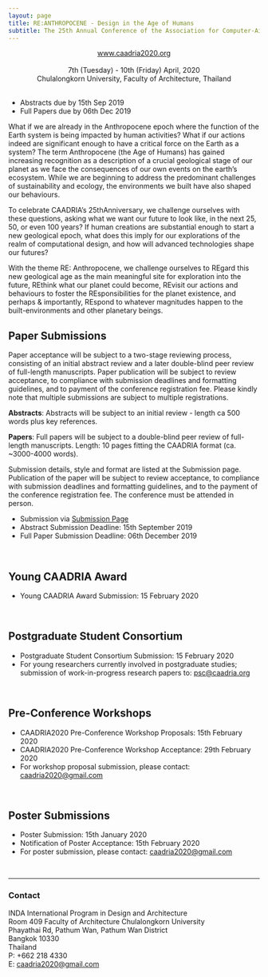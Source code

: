 ```yaml
---
layout: page
title: RE:ANTHROPOCENE - Design in the Age of Humans
subtitle: The 25th Annual Conference of the Association for Computer-Aided Architectural Design Research in Asia (CAADRIA 2020)
---
```


<div align="center">
<a href="http://www.caadria2020.org">www.caadria2020.org</a><br />
<br />
7th (Tuesday) - 10th (Friday) April, 2020 <br />
Chulalongkorn University, Faculty of Architecture, Thailand <br />
<br />
</div>

* Abstracts due by 15th Sep 2019
* Full Papers due by 06th Dec 2019


What if we are already in the Anthropocene epoch where the function of the Earth system is being impacted by human activities? What if our actions indeed are significant enough to have a critical force on the Earth as a system? The term Anthropocene (the Age of Humans) has gained increasing recognition as a description of a crucial geological stage of our planet as we face the consequences of our own events on the earth’s ecosystem. While we are beginning to address the predominant challenges of sustainability and ecology, the environments we built have also shaped our behaviours.

To celebrate CAADRIA’s 25thAnniversary, we challenge ourselves with these questions, asking what we want our future to look like, in the next 25, 50, or even 100 years? If human creations are substantial enough to start a new geological epoch, what does this imply for our explorations of the realm of computational design, and how will advanced technologies shape our futures?

With the theme RE: Anthropocene, we challenge ourselves to REgard this new geological age as the main meaningful site for exploration into the future, REthink what our planet could become, REvisit our actions and behaviours to foster the REsponsibilities for the planet existence, and perhaps & importantly, REspond to whatever magnitudes happen to the built-environments and other planetary beings.


<div align="center">
</div>

## Paper Submissions

Paper acceptance will be subject to a two-stage reviewing process, consisting of an initial abstract review and a later double-blind peer review of full-length manuscripts. Paper publication will be subject to review acceptance, to compliance with submission deadlines and formatting guidelines, and to payment of the conference registration fee. Please kindly note that multiple submissions are subject to multiple registrations.  

__Abstracts__: Abstracts will be subject to an initial review - length ca 500 words plus key references.

__Papers__: Full papers will be subject to a double-blind peer review of full-length manuscripts. Length: 10 pages fitting the CAADRIA format (ca. ~3000-4000 words).

Submission details, style and format are listed at the Submission page. Publication of the paper will be subject to review acceptance, to compliance with submission deadlines and formatting guidelines, and to the payment of the conference registration fee. The conference must be attended in person.

* Submission via <a href="http://caadria.org/openconf/openconf.php">Submission Page</a>
* Abstract Submission Deadline: 15th September 2019
* Full Paper Submission Deadline: 06th December 2019
<br />

## Young CAADRIA Award

* Young CAADRIA Award Submission: 15 February 2020
<br />

## Postgraduate Student Consortium

* Postgraduate Student Consortium Submission: 15 February 2020
* For young researchers currently involved in postgraduate studies; submission of work-in-progress research papers to: psc@caadria.org
<br />

## Pre-Conference Workshops

* CAADRIA2020 Pre-Conference Workshop Proposals: 15th February 2020
* CAADRIA2020 Pre-Conference Workshop Acceptance: 29th February 2020
* For workshop proposal submission, please contact: caadria2020@gmail.com
<br />

## Poster Submissions

* Poster Submission: 15th January 2020
* Notification of Poster Acceptance: 15th February 2020
* For poster submission, please contact: caadria2020@gmail.com
<br />



----
### Contact

INDA International Program in Design and Architecture <br />
Room 409 Faculty of Architecture Chulalongkorn University <br />
Phayathai Rd, Pathum Wan, Pathum Wan District <br />
Bangkok 10330 <br />
Thailand <br />
P: +662 218 4330 <br />
E: caadria2020@gmail.com <br />
